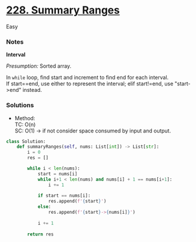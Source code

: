 # [228. Summary Ranges](https://leetcode.com/problems/summary-ranges/description/?envType=study-plan-v2&envId=top-interview-150)

Easy

### Notes

**Interval**

*Presumption:* Sorted array.

In `while` loop, find start and increment to find end for each interval.\
If start==end, use either to represent the interval; elif start!=end, use "start->end" instead.

### Solutions

- Method:\
  TC: O(n)\
  SC: O(1)  -> if not consider space consumed by input and output.
```python
class Solution:
    def summaryRanges(self, nums: List[int]) -> List[str]:
        i = 0
        res = []

        while i < len(nums):
            start = nums[i]
            while i+1 < len(nums) and nums[i] + 1 == nums[i+1]:
                i += 1
            
            if start == nums[i]:
                res.append(f'{start}')
            else:
                res.append(f'{start}->{nums[i]}')
            
            i += 1
        
        return res
```
